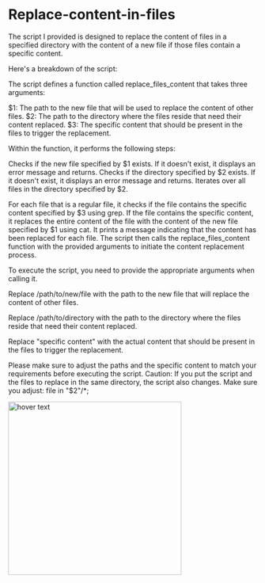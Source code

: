 # Replace-content-in-files
The script I provided is designed to replace the content of files in a specified directory with the content of a new file if those files contain a specific content.

Here's a breakdown of the script:

The script defines a function called replace_files_content that takes three arguments:

$1: The path to the new file that will be used to replace the content of other files.
$2: The path to the directory where the files reside that need their content replaced.
$3: The specific content that should be present in the files to trigger the replacement.

Within the function, it performs the following steps:

Checks if the new file specified by $1 exists. If it doesn't exist, it displays an error message and returns.
Checks if the directory specified by $2 exists. If it doesn't exist, it displays an error message and returns.
Iterates over all files in the directory specified by $2.

For each file that is a regular file, it checks if the file contains the specific content specified by $3 using grep.
If the file contains the specific content, it replaces the entire content of the file with the content of the new file specified by $1 using cat.
It prints a message indicating that the content has been replaced for each file.
The script then calls the replace_files_content function with the provided arguments to initiate the content replacement process.

To execute the script, you need to provide the appropriate arguments when calling it.


Replace /path/to/new/file with the path to the new file that will replace the content of other files. 

Replace /path/to/directory with the path to the directory where the files reside that need their content replaced. 

Replace "specific content" with the actual content that should be present in the files to trigger the replacement.

Please make sure to adjust the paths and the specific content to match your requirements before executing the script.
Caution: If you put the script and the files to replace in the same directory, the script also changes. Make sure you adjust: file in "$2"/*;

<p>
  <img src="/screenhot.png" width="350" title="hover text">
</p>